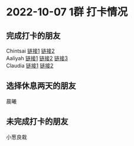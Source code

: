 # 2022-10-07 1群 打卡情况
## 完成打卡的朋友
Chintsai [链接1](http://mmbiz.qpic.cn/mmbiz_jpg/fKBOEML39zr2TQc2WEOnZxJna4Ry98PcibibolxlElYmf9ROibqz4GX8CNOjxWSY6YRl8zJJLjP8y1ObPPeHhPKbA/0) [链接2](http://mmbiz.qpic.cn/mmbiz_jpg/fKBOEML39zr2TQc2WEOnZxJna4Ry98PcX4ydfDS76lkpkzicubI2NYok8b39iat9OdBibvmVCRFpcwB0Cx8go44kw/0) <br>Aaliyah [链接1](http://mmbiz.qpic.cn/mmbiz_jpg/aBaDwGIjEcGHeRnW2pdicfWiaBZmTdD3pTibtwTnkeicX0UJJU2OUFdcN7obqvMTBUXQWuYAFs2jPZ473Nd7uT548Q/0) [链接2](http://mmbiz.qpic.cn/mmbiz_jpg/aBaDwGIjEcGHeRnW2pdicfWiaBZmTdD3pTk5hMTfoPhaJrWYdUlnFv2PFfDROhQp553jueaLeMEUZib33vuCwZmxw/0) [链接3](http://mmbiz.qpic.cn/mmbiz_jpg/aBaDwGIjEcGHeRnW2pdicfWiaBZmTdD3pTdwPBnvibWn6e4eiaibEXPicJNyo9vYMDWUUPWmjyCsRsxxoKia1njKxS80Q/0) <br>Claudia [链接1](http://mmbiz.qpic.cn/mmbiz_jpg/EqM704vBbWBLDrFwhe7oYhHWhtlqtuYY3X4zhV0dEtSWfYicPsblrDuLcKFl2GtGfH4cHSiaoYIhHlM8SLebCicMQ/0) [链接2](http://mmbiz.qpic.cn/mmbiz_jpg/EqM704vBbWBLDrFwhe7oYhHWhtlqtuYY7icFHUGbONH6zR3p65h63unOn8ImjI2AR63wvrze22zpbzXxYHG7KAw/0) <br>
## 选择休息两天的朋友
晨曦

## 未完成打卡的朋友
小葱良栽

